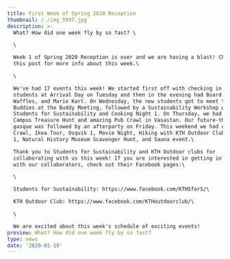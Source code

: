 ```yaml
---
title: First Week of Spring 2020 Reception
thumbnail: /./img_5997.jpg
description: >-
  What? How did one week fly by so fast? \

  \

  Week 1 of Spring 2020 Reception is over and we are having a blast! Check out
  this post for more info about this week.\

  \

  We've had 17 events this week! We started first off with checking in the new
  students at Arrival Day on Tuesday and then in the evening had Board Games,
  Waffles, and Mario Kart. On Wednesday, the new students got to meet their
  Buddies at the Buddy Meeting, followed by a Sustainability Workshop with
  Students for Sustainability and Cooking Night 1. On Thursday, we had our fun
  Campus Treasure Hunt and amazing Pub Crawl in Vasastan. Our future-themed
  gasque was followed by an afterparty on Friday. This weekend we had our Fika
  Crawl, Ikea Tour, Osqvik 1, Movie Night, Hiking with KTH Outdoor Club, Skansen
  1, Natural History Museum Scavenger Hunt, and Sauna event.\

  Thank you to Students for Sustainability and KTH Outdoor clubs for
  collaborating with us this week! If you are interested in getting in touch
  with our collaborators, check out their Facebook pages:\

  \

  Students for Sustainability: https://www.facebook.com/KTHSforS/\

  KTH Outdoor Club: https://www.facebook.com/KTHoutdoorclub/\

  \

  We are excited about this week's schedule of exciting events!
preview: What? How did one week fly by so fast?
type: news
date: '2020-01-19'
---
```


